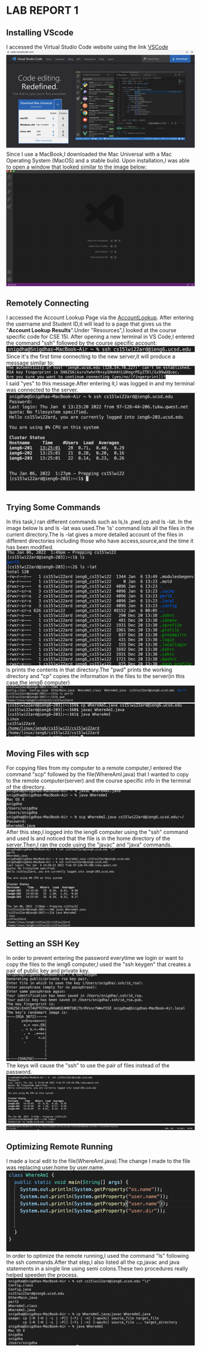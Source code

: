 # LAB REPORT 1
## Installing VScode
I accessed the Virtual Studio Code website using the link [VSCode]( https://code.visualstudio.com/)
![VSCode](VSCode-Download.png)
Since I use a MacBook,I downloaded the Mac Universal with a Mac Operating System (MacOS) and a stable build.
 Upon installation,I was able to open a window that looked similar to the image below:
![VSCode](VSCode-2.png)
## Remotely Connecting
I accessed the Account Lookup Page via the [AccountLookup](https://sdacs.ucsd.edu/~icc/index.php).
After entering the username and Student ID,it will lead to a page that gives us the "**Account Lookup Results**".Under "Resources",I looked at the course specific code for CSE 15l.
After opening a new terminal in VS Code,I entered the command "ssh" followed by the course specific account:
![SSH](ssh.png)
Since it's the first time connecting to the new server,it will produce a message similar to:
![Message](Message.png)
I said "yes" to this message.After entering it,I was logged in and my terminal was connected to the server.
![RemoteConnection](RemoteConnection.png)
## Trying Some Commands
In this task,I ran different commands such as ls,ls <directory>,pwd,cp and ls -lat.
In the image below ls and ls -lat was used.The 'ls' command lists all the files in the current directory.The ls -lat gives a more detailed account of the files in different directories including those who have access,source,and the time it has been modified.
![SSH](lsmethod.png)
ls <directory> prints the contents in that directory.The "pwd" prints the working directory and "cp" copies the information in the files to the server(in this case,the ieng6 computer)
![SSH](pwd.png)
![SSH](copy.png)

## Moving Files with scp
For copying files from my computer to a remote computer,I entered the command "scp" followed by the file(WhereAmI.java) that I wanted to copy to the remote computer(server) and the course specific info in the terminal of the directory.
![scp](MovingFiles-scp.png)
After this step,I logged into the ieng6 computer using the "ssh" command and used ls and noticed that the file is in the home directory of the server.Then,I ran the code using the "javac" and "java" commands.
![scp](MovingFiles(nopassword)-scp.png)

## Setting an SSH Key
In order to prevent entering the password everytime we login or want to copy the files to the ieng6 computer,I used the "ssh keygen" that creates a pair of public key and private key.
![Image](RandomART.png)
The keys will cause the "ssh" to use the pair of files instead of the password.
![SSH](ssh-logout.png)
![SSH](SSHkey-nopassword.png)
## Optimizing Remote Running
I made a local edit to the file(WhereAmI.java).The change I made to the file was replacing user.home by user.name.
![login](LocalEdit.png)
In order to optimize the remote running,I used the command "ls" following the ssh commands.After that step,I also listed all the cp,javac and java statements in a single line using semi colons.These two procedures really helped speeden the process.
![login](task7.png)

